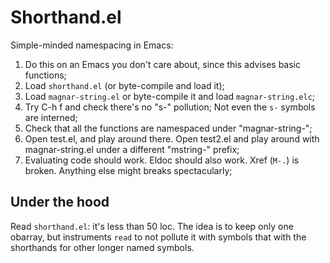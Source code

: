# Shorthand.el

Simple-minded namespacing in Emacs:

1. Do this on an Emacs you don't care about, since this advises basic
   functions;
2. Load `shorthand.el` (or byte-compile and load it);
3. Load `magnar-string.el` or byte-compile it and load `magnar-string.elc`;
4. Try C-h f and check there's no "s-" pollution; Not even the `s-`
   symbols are interned;
5. Check that all the functions are namespaced under "magnar-string-";
6. Open test.el, and play around there.  Open test2.el and play around
   with magnar-string.el under a different "mstring-" prefix;
7. Evaluating code should work.  Eldoc should also work.  Xref (`M-.`)
   is broken.  Anything else might breaks spectacularly;

## Under the hood

Read `shorthand.el`: it's less than 50 loc.  The idea is to keep only
one obarray, but instruments `read` to not pollute it with symbols
that with the shorthands for other longer named symbols.
